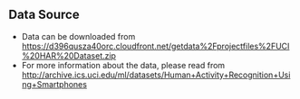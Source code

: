 
## Data Source
* Data can be downloaded from https://d396qusza40orc.cloudfront.net/getdata%2Fprojectfiles%2FUCI%20HAR%20Dataset.zip
* For more information about the data, please read from http://archive.ics.uci.edu/ml/datasets/Human+Activity+Recognition+Using+Smartphones


